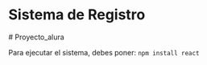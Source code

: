 <h1> Sistema de Registro </h1>
 # Proyecto_alura

 Para ejecutar el sistema, debes poner: 
 ```npm install react```

